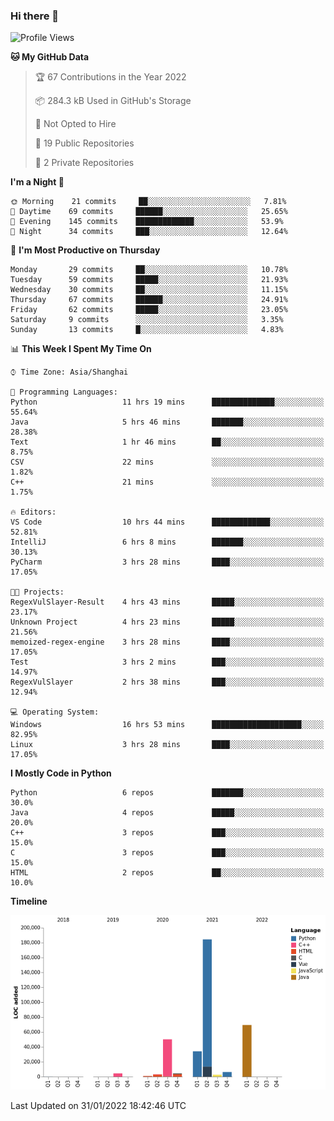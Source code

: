### Hi there 👋

<!--START_SECTION:waka-->
![Profile Views](http://img.shields.io/badge/Profile%20Views-0-blue)

**🐱 My GitHub Data** 

> 🏆 67 Contributions in the Year 2022
 > 
> 📦 284.3 kB Used in GitHub's Storage 
 > 
> 🚫 Not Opted to Hire
 > 
> 📜 19 Public Repositories 
 > 
> 🔑 2 Private Repositories  
 > 
**I'm a Night 🦉** 

```text
🌞 Morning    21 commits     ██░░░░░░░░░░░░░░░░░░░░░░░   7.81% 
🌆 Daytime    69 commits     ██████░░░░░░░░░░░░░░░░░░░   25.65% 
🌃 Evening    145 commits    █████████████░░░░░░░░░░░░   53.9% 
🌙 Night      34 commits     ███░░░░░░░░░░░░░░░░░░░░░░   12.64%

```
📅 **I'm Most Productive on Thursday** 

```text
Monday       29 commits     ██░░░░░░░░░░░░░░░░░░░░░░░   10.78% 
Tuesday      59 commits     █████░░░░░░░░░░░░░░░░░░░░   21.93% 
Wednesday    30 commits     ██░░░░░░░░░░░░░░░░░░░░░░░   11.15% 
Thursday     67 commits     ██████░░░░░░░░░░░░░░░░░░░   24.91% 
Friday       62 commits     █████░░░░░░░░░░░░░░░░░░░░   23.05% 
Saturday     9 commits      ░░░░░░░░░░░░░░░░░░░░░░░░░   3.35% 
Sunday       13 commits     █░░░░░░░░░░░░░░░░░░░░░░░░   4.83%

```


📊 **This Week I Spent My Time On** 

```text
⌚︎ Time Zone: Asia/Shanghai

💬 Programming Languages: 
Python                   11 hrs 19 mins      ██████████████░░░░░░░░░░░   55.64% 
Java                     5 hrs 46 mins       ███████░░░░░░░░░░░░░░░░░░   28.38% 
Text                     1 hr 46 mins        ██░░░░░░░░░░░░░░░░░░░░░░░   8.75% 
CSV                      22 mins             ░░░░░░░░░░░░░░░░░░░░░░░░░   1.82% 
C++                      21 mins             ░░░░░░░░░░░░░░░░░░░░░░░░░   1.75%

🔥 Editors: 
VS Code                  10 hrs 44 mins      █████████████░░░░░░░░░░░░   52.81% 
IntelliJ                 6 hrs 8 mins        ███████░░░░░░░░░░░░░░░░░░   30.13% 
PyCharm                  3 hrs 28 mins       ████░░░░░░░░░░░░░░░░░░░░░   17.05%

🐱‍💻 Projects: 
RegexVulSlayer-Result    4 hrs 43 mins       █████░░░░░░░░░░░░░░░░░░░░   23.17% 
Unknown Project          4 hrs 23 mins       █████░░░░░░░░░░░░░░░░░░░░   21.56% 
memoized-regex-engine    3 hrs 28 mins       ████░░░░░░░░░░░░░░░░░░░░░   17.05% 
Test                     3 hrs 2 mins        ███░░░░░░░░░░░░░░░░░░░░░░   14.97% 
RegexVulSlayer           2 hrs 38 mins       ███░░░░░░░░░░░░░░░░░░░░░░   12.94%

💻 Operating System: 
Windows                  16 hrs 53 mins      ████████████████████░░░░░   82.95% 
Linux                    3 hrs 28 mins       ████░░░░░░░░░░░░░░░░░░░░░   17.05%

```

**I Mostly Code in Python** 

```text
Python                   6 repos             ███████░░░░░░░░░░░░░░░░░░   30.0% 
Java                     4 repos             █████░░░░░░░░░░░░░░░░░░░░   20.0% 
C++                      3 repos             ███░░░░░░░░░░░░░░░░░░░░░░   15.0% 
C                        3 repos             ███░░░░░░░░░░░░░░░░░░░░░░   15.0% 
HTML                     2 repos             ██░░░░░░░░░░░░░░░░░░░░░░░   10.0%

```


**Timeline**

![Chart not found](https://raw.githubusercontent.com/SuperMaxine/SuperMaxine/main/charts/bar_graph.png) 


 Last Updated on 31/01/2022 18:42:46 UTC
<!--END_SECTION:waka-->

<!--
**SuperMaxine/SuperMaxine** is a ✨ _special_ ✨ repository because its `README.md` (this file) appears on your GitHub profile.

Here are some ideas to get you started:

- 🔭 I’m currently working on ...
- 🌱 I’m currently learning ...
- 👯 I’m looking to collaborate on ...
- 🤔 I’m looking for help with ...
- 💬 Ask me about ...
- 📫 How to reach me: ...
- 😄 Pronouns: ...
- ⚡ Fun fact: ...
-->

